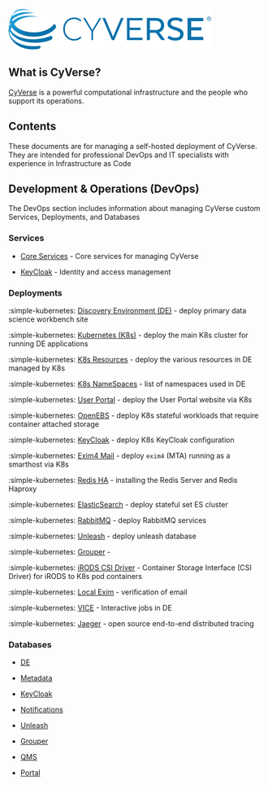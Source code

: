 ![](assets/cyverse_logo_2022.svg)

## What is CyVerse?

[CyVerse](https://cyverse.org) is a powerful computational infrastructure and the people who support its operations. 

## Contents

These documents are for managing a self-hosted deployment of CyVerse. They are intended for professional DevOps and IT specialists with experience in Infrastructure as Code

## Development & Operations (DevOps)

The DevOps section includes information about managing CyVerse custom Services, Deployments, and Databases

### Services

* [Core Services](services/services.md) - Core services for managing CyVerse

* [KeyCloak](services/keycloak.md) - Identity and access management 

### Deployments

:simple-kubernetes: [Discovery Environment (DE)](deployments/DiscoveryEnvironment.md) - deploy primary data science workbench site

:simple-kubernetes: [Kubernetes (K8s)](deployments/kubernetes-deploy.md) - deploy the main K8s cluster for running DE applications

:simple-kubernetes: [K8s Resources](deployments/k8s-resources.md) - deploy the various resources in DE managed by K8s

:simple-kubernetes: [K8s NameSpaces](deployments/k8s-namespace.md) - list of namespaces used in DE

:simple-kubernetes: [User Portal](deployments/userportal.md) - deploy the User Portal website via K8s

:simple-kubernetes: [OpenEBS](deployments/openebs.md) - deploy K8s stateful workloads that require container attached storage

:simple-kubernetes: [KeyCloak](deployments/keycloak.md) - deploy K8s KeyCloak configuration

:simple-kubernetes: [Exim4 Mail](deployments/exim4.md) - deploy `exim4` (MTA) running as a smarthost via K8s

:simple-kubernetes: [Redis HA](deployments/redis-ha.md) - installing the Redis Server and Redis Haproxy

:simple-kubernetes: [ElasticSearch](deployments/elasticsearch.md) - deploy stateful set ES cluster

:simple-kubernetes: [RabbitMQ](deployments/RabbitMQ.md) - deploy RabbitMQ services

:simple-kubernetes: [Unleash](deployments/unleash.md) - deploy unleash database

:simple-kubernetes: [Grouper](deployments/grouper.md) - 

:simple-kubernetes: [iRODS CSI Driver](deployments/irods-csi-driver.md) - Container Storage Interface (CSI Driver) for iRODS to K8s pod containers

:simple-kubernetes: [Local Exim](deployments/local-exim.md) - verification of email

:simple-kubernetes: [VICE](deployments/vice.md) - Interactive jobs in DE

:simple-kubernetes: [Jaeger](deployments/jaeger.md) -  open source end-to-end distributed tracing

### Databases

* [DE](database/de-db.md)

* [Metadata](database/metadata-db.md)

* [KeyCloak](database/keycloak-db.md)

* [Notifications](database/notifications-db.md)

* [Unleash](database/unleash-db.md)

* [Grouper](database/grouper-db.md)

* [QMS](database/qms-db.md)

* [Portal](database/portal-db.md)